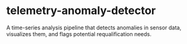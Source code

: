 # telemetry-anomaly-detector
A time-series analysis pipeline that detects anomalies in sensor data, visualizes them, and flags potential requalification needs.
